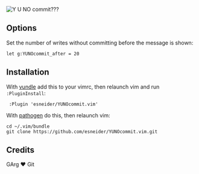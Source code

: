![Y U NO commit???](http://i.imgur.com/Ie3BCVq.png)

## Options

Set the number of writes without committing before the message is shown:

```vim
let g:YUNOcommit_after = 20
```

## Installation

With [vundle](https://github.com/gmarik/vundle) add this to your vimrc, then
relaunch vim and run `:PluginInstall`:

```
 :Plugin 'esneider/YUNOcommit.vim'
```

With [pathogen](https://github.com/tpope/vim-pathogen) do this, then relaunch
vim:

```
cd ~/.vim/bundle
git clone https://github.com/esneider/YUNOcommit.vim.git
```

## Credits

GArg :heart: Git

